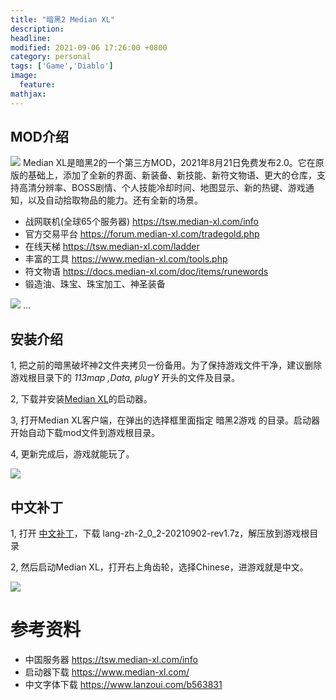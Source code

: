 ```yaml
---
title: "暗黑2 Median XL"
description: 
headline: 
modified: 2021-09-06 17:26:00 +0800
category: personal
tags: ['Game','Diablo']
image: 
  feature: 
mathjax: 
---
```

## MOD介绍

![](/images/median01.jpg)
Median XL是暗黑2的一个第三方MOD，2021年8月21日免费发布2.0。它在原版的基础上，添加了全新的界面、新装备、新技能、新符文物语、更大的仓库，支持高清分辨率、BOSS剧情、个人技能冷却时间、地图显示、新的热键、游戏通知，以及自动拾取物品的能力。还有全新的场景。

- 战网联机(全球65个服务器) https://tsw.median-xl.com/info
- 官方交易平台 https://forum.median-xl.com/tradegold.php
- 在线天梯 https://tsw.median-xl.com/ladder
- 丰富的工具 https://www.median-xl.com/tools.php
- 符文物语 https://docs.median-xl.com/doc/items/runewords
- 锻造油、珠宝、珠宝加工、神圣装备


![](/images/median02.jpg)
...


## 安装介绍


1, 把之前的暗黑破坏神2文件夹拷贝一份备用。为了保持游戏文件干净，建议删除游戏根目录下的 *113map ,Data, plugY* 开头的文件及目录。

2, 下载并安装[Median XL](https://www.median-xl.com/)的启动器。

3, 打开Median XL客户端，在弹出的选择框里面指定 暗黑2游戏 的目录。启动器开始自动下载mod文件到游戏根目录。

4, 更新完成后，游戏就能玩了。

![](/images/median04.png)

## 中文补丁
1, 打开 [中文补丁](https://www.lanzoui.com/b563831)，下载 lang-zh-2_0_2-20210902-rev1.7z，解压放到游戏根目录

2, 然后启动Median XL，打开右上角齿轮，选择Chinese，进游戏就是中文。

![](/images/median05.jpg)


# 参考资料

* 中国服务器 https://tsw.median-xl.com/info
* 启动器下载 https://www.median-xl.com/
* 中文字体下载 https://www.lanzoui.com/b563831

